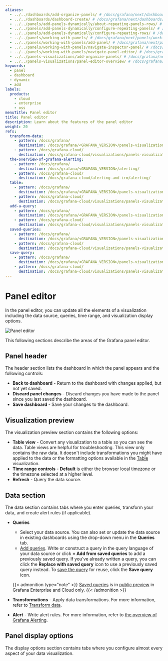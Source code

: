 ```yaml
---
aliases:
  - ../../dashboards/add-organize-panels/ # /docs/grafana/next/dashboards/add-organize-panels/
  - ../../dashboards/dashboard-create/ # /docs/grafana/next/dashboards/dashboard-create/
  - ../../panels/add-panels-dynamically/about-repeating-panels-rows/ # /docs/grafana/next/panels/add-panels-dynamically/about-repeating-panels-rows/
  - ../../panels/add-panels-dynamically/configure-repeating-panels/ # /docs/grafana/next/panels/add-panels-dynamically/configure-repeating-panels/
  - ../../panels/add-panels-dynamically/configure-repeating-rows/ # /docs/grafana/next/panels/add-panels-dynamically/configure-repeating-rows/
  - ../../panels/working-with-panels/ # /docs/grafana/next/panels/working-with-panels/
  - ../../panels/working-with-panels/add-panel/ # /docs/grafana/next/panels/working-with-panels/add-panel/
  - ../../panels/working-with-panels/navigate-inspector-panel/ # /docs/grafana/next/panels/working-with-panels/navigate-inspector-panel/
  - ../../panels/working-with-panels/navigate-panel-editor/ # /docs/grafana/next/panels/working-with-panels/navigate-panel-editor/
  - ../../panels-visualizations/add-organize-panels/ # /docs/grafana/next/panels-visualizations/add-organize-panels/
  - ../../panels-visualizations/panel-editor-overview/ # /docs/grafana/next/panels-visualizations/panel-editor-overview/
keywords:
  - panel
  - dashboard
  - dynamic
  - add
labels:
  products:
    - cloud
    - enterprise
    - oss
menuTitle: Panel editor
title: Panel editor
description: Learn about the features of the panel editor
weight: 20
refs:
  transform-data:
    - pattern: /docs/grafana/
      destination: /docs/grafana/<GRAFANA_VERSION>/panels-visualizations/query-transform-data/transform-data/
    - pattern: /docs/grafana-cloud/
      destination: /docs/grafana-cloud/visualizations/panels-visualizations/query-transform-data/transform-data/
  the-overview-of-grafana-alerting:
    - pattern: /docs/grafana/
      destination: /docs/grafana/<GRAFANA_VERSION>/alerting/
    - pattern: /docs/grafana-cloud/
      destination: /docs/grafana-cloud/alerting-and-irm/alerting/
  table:
    - pattern: /docs/grafana/
      destination: /docs/grafana/<GRAFANA_VERSION>/panels-visualizations/visualizations/table/
    - pattern: /docs/grafana-cloud/
      destination: /docs/grafana-cloud/visualizations/panels-visualizations/visualizations/table/
  add-a-query:
    - pattern: /docs/grafana/
      destination: /docs/grafana/<GRAFANA_VERSION>/panels-visualizations/query-transform-data/#add-a-query
    - pattern: /docs/grafana-cloud/
      destination: /docs/grafana-cloud/visualizations/panels-visualizations/query-transform-data/#add-a-query
  saved-queries:
    - pattern: /docs/grafana/
      destination: /docs/grafana/<GRAFANA_VERSION>/panels-visualizations/query-transform-data/#saved-queries
    - pattern: /docs/grafana-cloud/
      destination: /docs/grafana-cloud/visualizations/panels-visualizations/query-transform-data/#saved-queries
  save-query:
    - pattern: /docs/grafana/
      destination: /docs/grafana/<GRAFANA_VERSION>/panels-visualizations/query-transform-data/#save-a-query
    - pattern: /docs/grafana-cloud/
      destination: /docs/grafana-cloud/visualizations/panels-visualizations/query-transform-data/#save-a-query
---
```


# Panel editor

In the panel editor, you can update all the elements of a visualization including the data source, queries, time range, and visualization display options.

![Panel editor](/media/docs/grafana/panels-visualizations/screenshot-panel-editor-v11.6.png)

This following sections describe the areas of the Grafana panel editor.

## Panel header

The header section lists the dashboard in which the panel appears and the following controls:

- **Back to dashboard** - Return to the dashboard with changes applied, but not yet saved.
- **Discard panel changes** - Discard changes you have made to the panel since you last saved the dashboard.
- **Save dashboard** - Save your changes to the dashboard.

## Visualization preview

The visualization preview section contains the following options:

- **Table view** - Convert any visualization to a table so you can see the data. Table views are helpful for troubleshooting. This view only contains the raw data. It doesn't include transformations you might have applied to the data or the formatting options available in the [Table](ref:table) visualization.
- **Time range controls** - **Default** is either the browser local timezone or the timezone selected at a higher level.
- **Refresh** - Query the data source.

## Data section

The data section contains tabs where you enter queries, transform your data, and create alert rules (if applicable).

- **Queries**
  - Select your data source. You can also set or update the data source in existing dashboards using the drop-down menu in the **Queries** tab.
  - [Add queries](ref:add-a-query). Write or construct a query in the query language of your data source or click **+ Add from saved queries** to add a previously saved query. If you've already written a query, you can click the **Replace with saved query** icon to use a previously saved query instead. To [save the query](ref:save-query) for reuse, click the **Save query** icon.

  {{< admonition type="note" >}}
  [Saved queries](ref:saved-queries) is in [public preview](https://grafana.com/docs/release-life-cycle/) in Grafana Enterprise and Cloud only.
  {{< /admonition >}}

- **Transformations** - Apply data transformations. For more information, refer to [Transform data](ref:transform-data).
- **Alert** - Write alert rules. For more information, refer to [the overview of Grafana Alerting](ref:the-overview-of-grafana-alerting).

## Panel display options

The display options section contains tabs where you configure almost every aspect of your data visualization.
